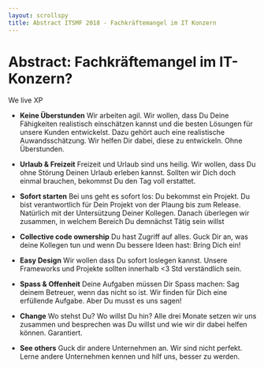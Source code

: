 ```yaml
---
layout: scrollspy
title: Abstract ITSMF 2018 - Fachkräftemangel im IT Konzern
---
```


# Abstract: Fachkräftemangel im IT-Konzern?

We live XP

- **Keine Überstunden**
  Wir arbeiten agil. Wir wollen, dass Du Deine Fähigkeiten realistisch einschätzen
  kannst und die besten Lösungen für unsere Kunden entwickelst. Dazu gehört auch eine
  realistische Auwandsschätzung. Wir helfen Dir dabei, diese zu entwickeln. Ohne Überstunden.
  
- **Urlaub & Freizeit**
  Freizeit und Urlaub sind uns heilig. Wir wollen, dass Du ohne Störung Deinen Urlaub
  erleben kannst. Sollten wir Dich doch einmal brauchen, bekommst Du den Tag voll erstattet.

- **Sofort starten**
  Bei uns geht es sofort los: Du bekommst ein Projekt. Du bist verantwortlich
  für Dein Projekt von der Plaung bis zum Release. Natürlich mit der Untersützung
  Deiner Kollegen. Danach überlegen wir zusammen, in welchem Bereich Du demnächst
  Tätig sein willst

- **Collective code ownership**
  Du hast Zugriff auf alles. Guck Dir an, was deine Kollegen tun und
  wenn Du bessere Ideen hast: Bring Dich ein!

- **Easy Design**
  Wir wollen dass Du sofort loslegen kannst. Unsere Frameworks und Projekte sollten
  innerhalb <3 Std verständlich sein. 

- **Spass & Offenheit**
  Deine Aufgaben müssen Dir Spass machen: Sag deinem Betreuer, wenn das nicht so ist. Wir
  finden für Dich eine erfüllende Aufgabe. Aber Du musst es uns sagen!
  
- **Change**
  Wo stehst Du? Wo willst Du hin? Alle drei Monate setzen wir uns zusammen und
  besprechen was Du willst und wie wir dir dabei helfen können. Garantiert.
  
- **See others**
  Guck dir andere Unternehmen an. Wir sind nicht perfekt. Lerne andere Unternehmen
  kennen und hilf uns, besser zu werden.
